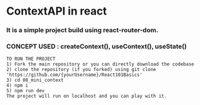 # ContextAPI in react

### It is a simple project build using react-router-dom.
### CONCEPT USED : createContext(), useContext(), useState()

```
TO RUN THE PROJECT
1) Fork the main repository or you can directly download the codebase
2) clone the repository (if you forked) using git clone 'https://github.com/{yourUsername}/React101Basics'
3) cd 08_mini_context
4) npm i
5) npm run dev
The project will run on localhost and you can play with it.
```
